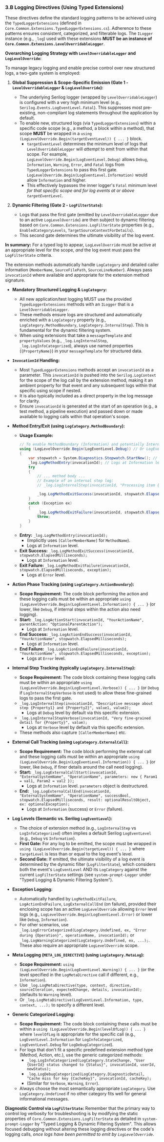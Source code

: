 ### 3.B Logging Directives (Using Typed Extensions)

These directives define the standard logging patterns to be achieved using the `TypedLoggerExtensions` (defined in `Core.Common.Extensions.TypedLoggerExtensions.cs`). Adherence to these patterns ensures consistent, categorized, and filterable logs. The `ILogger` instance (e.g., `_log`) used with these extensions **MUST be an instance of `Core.Common.Extensions.LevelOverridableLogger`**.

**Overarching Logging Strategy with `LevelOverridableLogger` and `LogLevelOverride`:**

To manage legacy logging and enable precise control over new structured logs, a two-gate system is employed:

1.  **Global Suppression & Scope-Specific Emission (Gate 1 - `LevelOverridableLogger` & `LogLevelOverride`):**
    *   The underlying Serilog logger (wrapped by `LevelOverridableLogger`) is configured with a very high minimum level (e.g., `Serilog.Events.LogEventLevel.Fatal`). This suppresses most pre-existing, non-compliant log statements throughout the application by default.
    *   To enable new, structured logs (via `TypedLoggerExtensions`) within a specific code scope (e.g., a method, a block within a method), that scope **MUST** be wrapped in a `using (LogLevelOverride.Begin(targetEventLevel)) { ... }` block.
        *   `targetEventLevel` determines the minimum level of logs that `LevelOverridableLogger` will *attempt* to emit from within that scope. For example, `LogLevelOverride.Begin(LogEventLevel.Debug)` allows `Debug`, `Information`, `Warning`, `Error`, and `Fatal` logs from `TypedLoggerExtensions` to pass this first gate. `LogLevelOverride.Begin(LogEventLevel.Information)` would allow `Information` and higher.
        *   This effectively bypasses the inner logger's `Fatal` minimum level *for that specific scope and for log events at or above `targetEventLevel`*.

2.  **Dynamic Filtering (Gate 2 - `LogFilterState`):**
    *   Logs that pass the first gate (emitted by `LevelOverridableLogger` due to an active `LogLevelOverride`) are then subject to dynamic filtering based on `Core.Common.Extensions.LogFilterState` properties (e.g., `EnabledCategoryLevels`, `TargetSourceContextForDetails`).
    *   This second gate determines the ultimate visibility of the log event.

**In summary:** For a typed log to appear, `LogLevelOverride` must be active at an appropriate level for the scope, *and* the log event must pass the `LogFilterState` criteria.

The extension methods automatically handle `LogCategory` and detailed caller information (`MemberName`, `SourceFilePath`, `SourceLineNumber`). Always pass `invocationId` where available and appropriate for the extension method signature.

*   **Mandatory Structured Logging & `LogCategory`:**
    *   All new application/test logging MUST use the provided `TypedLoggerExtensions` methods with an `ILogger` that is a `LevelOverridableLogger`.
    *   These methods ensure logs are structured and automatically enriched with a `LogCategory` property (e.g., `LogCategory.MethodBoundary`, `LogCategory.InternalStep`). This is fundamental for the dynamic filtering system.
    *   When using extensions that take a `messageTemplate` and `propertyValues` (e.g., `_log.LogInternalStep`, `_log.LogInfoCategorized`), always use named properties (`{PropertyName}`) in your `messageTemplate` for structured data.

*   **`InvocationId` Handling:**
    *   Most `TypedLoggerExtensions` methods accept an `invocationId` as a parameter. This `invocationId` is pushed into the `Serilog.LogContext` for the scope of the log call by the extension method, making it an ambient property for that event and any subsequent logs within that specific using scope if nested.
    *   It is also typically included as a direct property in the log message for clarity.
    *   Ensure `invocationId` is generated at the start of an operation (e.g., a test method, a pipeline execution) and passed down or made available to logging calls within that operation's scope.

*   **Method Entry/Exit (using `LogCategory.MethodBoundary`):**
    *   **Usage Example:**
        ```csharp
        // To enable MethodBoundary (Information) and potentially InternalStep (Debug) logs within this method:
        using (LogLevelOverride.Begin(LogEventLevel.Debug)) // Or LogEventLevel.Information if only boundary logs from this method are intended for the "Default View"
        {
            var stopwatch = System.Diagnostics.Stopwatch.StartNew(); // Ensure Stopwatch is available
            _log.LogMethodEntry(invocationId); // Logs at Information level
            try
            {
                // ... method body ...
                // Example of an internal step log:
                // _log.LogInternalStep(invocationId, "Processing item {ItemId}", itemId); // Logs at Debug level

                _log.LogMethodExitSuccess(invocationId, stopwatch.ElapsedMilliseconds); // Logs at Information level
            }
            catch (Exception ex)
            {
                _log.LogMethodExitFailure(invocationId, stopwatch.ElapsedMilliseconds, ex); // Logs at Error level
                throw;
            }
        }
        ```
    *   **Entry:** `_log.LogMethodEntry(invocationId);`
        *   (Implicitly uses `[CallerMemberName]` for `MethodName`).
        *   Logs at `Information` level.
    *   **Exit Success:** `_log.LogMethodExitSuccess(invocationId, stopwatch.ElapsedMilliseconds);`
        *   Logs at `Information` level.
    *   **Exit Failure:** `_log.LogMethodExitFailure(invocationId, stopwatch.ElapsedMilliseconds, exception);`
        *   Logs at `Error` level.

*   **Action Phase Tracking (using `LogCategory.ActionBoundary`):**
    *   **Scope Requirement:** The code block performing the action and these logging calls must be within an appropriate `using (LogLevelOverride.Begin(LogEventLevel.Information)) { ... }` (or lower, like `Debug`, if internal steps within the action also need logging).
    *   **Start:** `_log.LogActionStart(invocationId, "YourActionName", parentAction: "OptionalParentAction");`
        *   Logs at `Information` level.
    *   **End Success:** `_log.LogActionEndSuccess(invocationId, "YourActionName", stopwatch.ElapsedMilliseconds);`
        *   Logs at `Information` level.
    *   **End Failure:** `_log.LogActionEndFailure(invocationId, "YourActionName", stopwatch.ElapsedMilliseconds, exception);`
        *   Logs at `Error` level.

*   **Internal Step Tracking (typically `LogCategory.InternalStep`):**
    *   **Scope Requirement:** The code block containing these logging calls must be within an appropriate `using (LogLevelOverride.Begin(LogEventLevel.Verbose)) { ... }` (or `Debug` if `LogInternalStepVerbose` is not used) to allow these fine-grained logs to pass the first gate.
    *   `_log.LogInternalStep(invocationId, "Descriptive message about step {Property1} and {Property2}", value1, value2);`
        *   Logs at `Debug` level by default via this specific extension.
    *   `_log.LogInternalStepVerbose(invocationId, "Very fine-grained detail for {Property}", value);`
        *   Logs at `Verbose` level by default via this specific extension.
    *   These methods also capture `[CallerMemberName]` etc.

*   **External Call Tracking (using `LogCategory.ExternalCall`):**
    *   **Scope Requirement:** The code block performing the external call and these logging calls must be within an appropriate `using (LogLevelOverride.Begin(LogEventLevel.Information)) { ... }` (or lower, like `Debug`, if finer details around the call need logging).
    *   **Start:** `_log.LogExternalCallStart(invocationId, "ExternalSystemName", "OperationName", parameters: new { Param1 = val1, Param2 = val2 });`
        *   Logs at `Information` level. `parameters` object is destructured.
    *   **End:** `_log.LogExternalCallEnd(invocationId, "ExternalSystemName", "OperationName", successBool, stopwatch.ElapsedMilliseconds, result: optionalResultObject, ex: optionalException);`
        *   Logs at `Information` (success) or `Error` (failure).

*   **Log Levels (Semantic vs. Serilog `LogEventLevel`):**
    *   The choice of extension method (e.g., `LogInternalStep` vs `LogInfoCategorized`) often implies a default Serilog `LogEventLevel` (e.g., `Debug` vs `Information`).
    *   **First Gate:** For any log to be emitted, the scope must be wrapped in `using (LogLevelOverride.Begin(targetLevel)) { ... }` where `targetLevel` is less than or equal to the log event's level.
    *   **Second Gate:** If emitted, the ultimate visibility of a log event is determined by the dynamic filter (`LogFilterState`), which considers both the event's `LogEventLevel` AND its `LogCategory` against the current `LogFilterState` settings (see `system-prompt-Logger` under "Typed Logging & Dynamic Filtering System").

*   **Exception Logging:**
    *   Automatically handled by `LogMethodExitFailure`, `LogActionEndFailure`, `LogExternalCallEnd` (on failure), provided their enclosing scope has an active `LogLevelOverride` allowing `Error` level logs (e.g., `LogLevelOverride.Begin(LogEventLevel.Error)` or lower like `Debug`, `Information`).
    *   For other scenarios, use `_log.LogErrorCategorized(LogCategory.Undefined, ex, "Error during {Operation}", operationName, invocationId);` or `_log.LogWarningCategorized(LogCategory.Undefined, ex, ...);`. These also require an appropriate `LogLevelOverride` scope.

*   **Meta Logging (`META_LOG_DIRECTIVE`) (using `LogCategory.MetaLog`):**
    *   **Scope Requirement:** `using (LogLevelOverride.Begin(LogEventLevel.Warning)) { ... }` (or the level specified in the `LogMetaDirective` call if different, e.g., `Information`).
    *   Use `_log.LogMetaDirective(type, context, directive, sourceIteration, expectedChange, details, invocationId);` (defaults to `Warning` level).
    *   Or `_log.LogMetaDirective(LogEventLevel.Information, type, context, ...);` to specify a different level.

*   **Generic Categorized Logging:**
    *   **Scope Requirement:** The code block containing these calls must be within a `using (LogLevelOverride.Begin(levelOfLog)) { ... }` where `levelOfLog` is appropriate for the specific call (e.g., `LogEventLevel.Information` for `LogInfoCategorized`, `LogEventLevel.Debug` for `LogDebugCategorized`).
    *   For logs that don't fit a specific predefined extension method type (Method, Action, etc.), use the generic categorized methods:
        *   `_log.LogInfoCategorized(LogCategory.StateChange, "User {UserId} status changed to {Status}", invocationId, userId, newStatus);`
        *   `_log.LogDebugCategorized(LogCategory.DiagnosticDetail, "Cache miss for key {CacheKey}", invocationId, cacheKey);`
        *   (Similar for `Verbose`, `Warning`, `Error`).
    *   Always choose the most semantically appropriate `LogCategory`. Use `LogCategory.Undefined` if no other category fits well for general informational messages.

**Diagnostic Control via `LogFilterState`:**
Remember that the primary way to control log verbosity for troubleshooting is by modifying the static properties of `Core.Common.Extensions.LogFilterState` as detailed in `system-prompt-Logger` by "Typed Logging & Dynamic Filtering System". This allows focused debugging without altering these logging directives or the code's logging calls, *once logs have been permitted to emit by `LogLevelOverride`*.